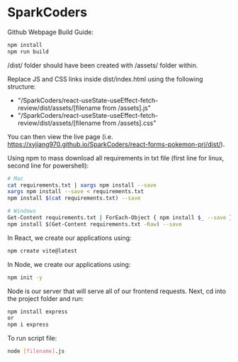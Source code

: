 # SparkCoders

Github Webpage Build Guide: 
```bash
npm install
npm run build
```

/dist/ folder should have been created with /assets/ folder within. 

Replace JS and CSS links inside dist/index.html using the following structure:
- "/SparkCoders/react-useState-useEffect-fetch-review/dist/assets/[filename from /assets].js"
- "/SparkCoders/react-useState-useEffect-fetch-review/dist/assets/[filename from /assets].css"

You can then view the live page (i.e. https://xyjiang970.github.io/SparkCoders/react-forms-pokemon-prj/dist/).


Using npm to mass download all requirements in txt file (first line for linux, second line for powershell):
```bash
# Mac
cat requirements.txt | xargs npm install --save
xargs npm install --save < requirements.txt
npm install $(cat requirements.txt) --save

# Windows 
Get-Content requirements.txt | ForEach-Object { npm install $_ --save }
npm install $(Get-Content requirements.txt -Raw) --save
```

In React, we create our applications using: 
```bash
npm create vite@latest
```

In Node, we create our applications using: 
```bash
npm init -y
```

Node is our server that will serve all of our frontend requests. Next, cd into the project folder and run:
```bash
npm install express
or 
npm i express
```

To run script file:
```bash
node [filename].js
```
